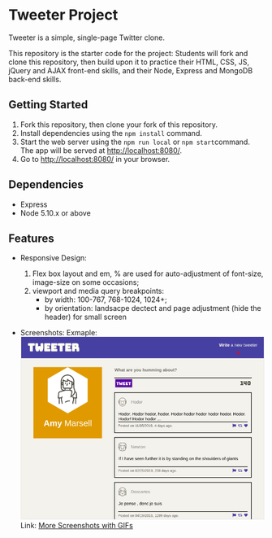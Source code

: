 # Tweeter Project

Tweeter is a simple, single-page Twitter clone.

This repository is the starter code for the project: Students will fork and clone this repository, then build upon it to practice their HTML, CSS, JS, jQuery and AJAX front-end skills, and their Node, Express and MongoDB back-end skills.

## Getting Started

1. Fork this repository, then clone your fork of this repository.
2. Install dependencies using the `npm install` command.
3. Start the web server using the `npm run local` or `npm start`command. The app will be served at <http://localhost:8080/>.
4. Go to <http://localhost:8080/> in your browser.

## Dependencies

- Express
- Node 5.10.x or above

## Features

- Responsive Design: 
  1. Flex box layout and em, % are used for auto-adjustment of font-size, image-size on some occasions;
  2. viewport and media query breakpoints: 
     - by width: 100-767, 768-1024, 1024+;
     - by orientation: landsacpe dectect and page adjustment (hide the header) for small screen

- Screenshots: 
  Exmaple: ![Destop View](./screenshots/wide-screen-desktops.png) 
  Link: [More Screenshots with GIFs](./screentshots/)